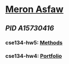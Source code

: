 # [Meron Asfaw](https://github.com/AdulisL)
## *PID A15730416*
### cse134-hw5: [Methods](https://visionary-manatee-047aaa.netlify.app/)
### cse134-hw4: [Portfolio](https://thriving-starburst-00529a.netlify.app/)

